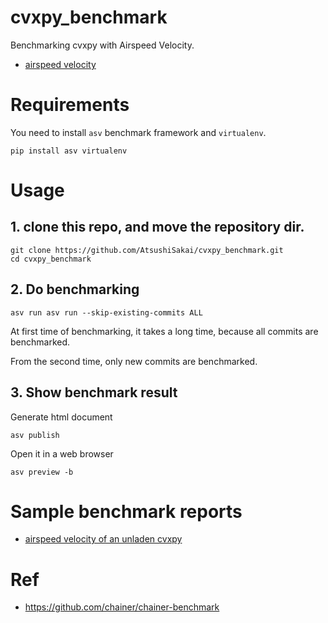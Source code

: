 # cvxpy_benchmark
Benchmarking cvxpy with Airspeed Velocity.

- [airspeed velocity](https://asv.readthedocs.io/en/stable/index.html)

# Requirements

You need to install ``asv`` benchmark framework and ``virtualenv``.

    pip install asv virtualenv


# Usage

## 1. clone this repo, and move the repository dir.

    git clone https://github.com/AtsushiSakai/cvxpy_benchmark.git
    cd cvxpy_benchmark 

## 2. Do benchmarking

    asv run asv run --skip-existing-commits ALL
    
At first time of benchmarking, it takes a long time, because all commits are benchmarked.

From the second time, only new commits are benchmarked.

## 3. Show benchmark result

Generate html document

    asv publish
    
Open it in a web browser

    asv preview -b
    
# Sample benchmark reports

- [airspeed velocity of an unladen cvxpy](https://atsushisakai.github.io/cvxpy_benchmark/)

# Ref

- https://github.com/chainer/chainer-benchmark
